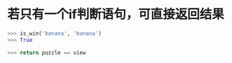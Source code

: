 若只有一个if判断语句，可直接返回结果
==================================
``` python
>>> is_win('banana', 'banana')
>>> True

>>> return puzzle == view
```